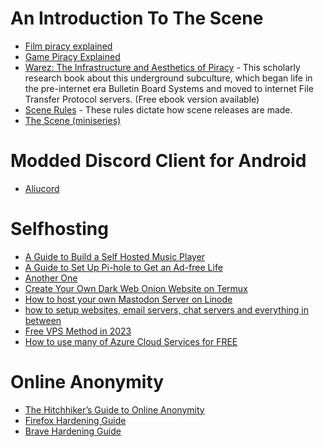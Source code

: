 # An Introduction To The Scene
- [Film piracy explained](https://youtu.be/_wQcQgEMYuI)
- [Game Piracy Explained](https://www.youtube.com/watch?v=8uUJFvSkTfI)
- [Warez: The Infrastructure and Aesthetics of Piracy](https://punctumbooks.com/titles/warez-the-infrastructure-and-aesthetics-of-piracy/) - This scholarly research book about this underground subculture, which began life in the pre-internet era Bulletin Board Systems and moved to internet File Transfer Protocol servers. (Free ebook version available)
- [Scene Rules](https://scenerules.org/) - These rules dictate how scene releases are made.
- [The Scene (miniseries)](https://youtube.com/playlist?list=PLC2FCB2871C396459)

# Modded Discord Client for Android
- [Aliucord](https://graph.org/The-Ultimate-Guide-To-Using-Modded-Discord-on-Android---Aliucord-09-15)

# Selfhosting
- [A Guide to Build a Self Hosted Music Player](https://ozzs.dev/introducing-monobox)
- [A Guide to Set Up Pi-hole to Get an Ad-free Life](https://itsfoss.com/setup-pi-hole/)
- [Another One](https://www.crosstalksolutions.com/the-worlds-greatest-pi-hole-and-unbound-tutorial-2023/)
- [Create Your Own Dark Web Onion Website on Termux](https://termux.xyz/create-your-own-dark-web-onion-website-on-termux/)
- [How to host your own Mastodon Server on Linode](https://www.linode.com/blog/devops/mastodon-server-linode-marketplace/)
- [how to setup websites, email servers, chat servers and everything in between](https://landchad.net/)
- [Free VPS Method in 2023](https://graph.org/FREE-VPS-METHOD-2023-05-15)
- [How to use many of Azure Cloud Services for FREE](https://www.youtube.com/watch?v=EDADrteGBnY)

# Online Anonymity
- [The Hitchhiker’s Guide to Online Anonymity](https://anonymousplanet.org/)
- [Firefox Hardening Guide](https://github.com/arkenfox/user.js)
- [Brave Hardening Guide](https://code-cktn.org/CHEF-KOCH/Brave-Browser-Hardening)
